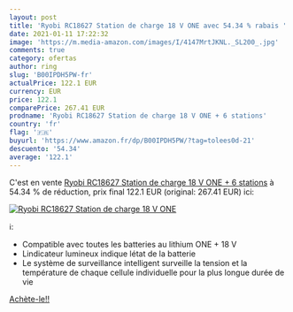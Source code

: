 ```yaml
---
layout: post
title: 'Ryobi RC18627 Station de charge 18 V ONE avec 54.34 % rabais '
date: 2021-01-11 17:22:32
image: 'https://m.media-amazon.com/images/I/4147MrtJKNL._SL200_.jpg'
comments: true
category: ofertas
author: ring
slug: 'B00IPDH5PW-fr'
actualPrice: 122.1 EUR
currency: EUR
price: 122.1
comparePrice: 267.41 EUR
prodname: 'Ryobi RC18627 Station de charge 18 V ONE + 6 stations'
country: 'fr'
flag: '🇫🇷'
buyurl: 'https://www.amazon.fr/dp/B00IPDH5PW/?tag=tolees0d-21'
descuento: '54.34'
average: '122.1'
---
```


C'est en vente [Ryobi RC18627 Station de charge 18 V ONE + 6 stations](https://www.amazon.fr/dp/B00IPDH5PW/?tag=tolees0d-21)  à  54.34 % de réduction, prix final  122.1 EUR (original: 267.41 EUR) ici:

[![Ryobi RC18627 Station de charge 18 V ONE](https://m.media-amazon.com/images/I/4147MrtJKNL._SL200_.jpg)](https://www.amazon.fr/dp/B00IPDH5PW/?tag=tolees0d-21)

ℹ️:

- Compatible avec toutes les batteries au lithium ONE + 18 V
- Lindicateur lumineux indique létat de la batterie
- Le système de surveillance intelligent surveille la tension et la température de chaque cellule individuelle pour la plus longue durée de vie

[Achète-le!!](https://www.amazon.fr/dp/B00IPDH5PW/?tag=tolees0d-21)
